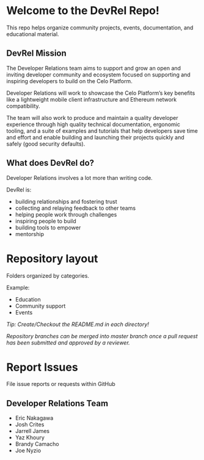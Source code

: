 # Welcome to the DevRel Repo!
This repo helps organize community projects, events, documentation, and educational material.

## DevRel Mission 
The Developer Relations team aims to support and grow an open and inviting developer community and ecosystem focused on supporting and inspiring developers to build on the Celo Platform. 

Developer Relations will work to showcase the Celo Platform’s key benefits like a lightweight mobile client infrastructure and Ethereum network compatibility. 

The team will also work to produce and maintain a quality developer experience through high quality technical documentation, ergonomic tooling, and a suite of examples and tutorials that help developers save time and effort and enable building and launching their projects quickly and safely (good security defaults).

## What does DevRel do?
Developer Relations involves a lot more than writing code.

DevRel is:
- building relationships and fostering trust
- collecting and relaying feedback to other teams
- helping people work through challenges
- inspiring people to build
- building tools to empower
- mentorship

# Repository layout

Folders organized by categories. 

Example:

 - Education
 - Community support
 - Events

*Tip: Create/Checkout the README.md in each directory!*

_Repository branches can be merged into master branch once a pull request has been submitted and approved by a reviewer._

# Report Issues
File issue reports or requests within GitHub

## Developer Relations Team

- Eric Nakagawa
- Josh Crites
- Jarrell James
- Yaz Khoury
- Brandy Camacho
- Joe Nyzio


